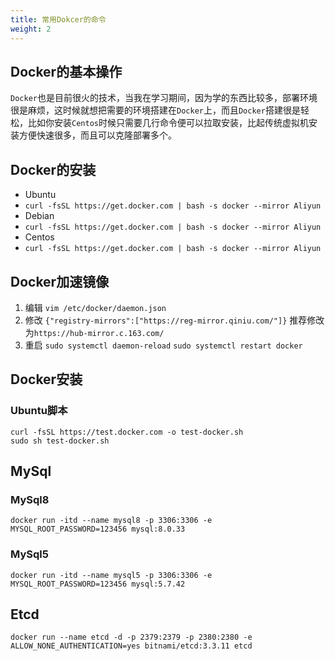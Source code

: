 ```yaml
---
title: 常用Dokcer的命令
weight: 2
---
```

## Docker的基本操作
`Docker`也是目前很火的技术，当我在学习期间，因为学的东西比较多，部署环境很是麻烦，这时候就想把需要的环境搭建在`Docker`上，而且`Docker`搭建很是轻松，比如你安装`Centos`时候只需要几行命令便可以拉取安装，比起传统虚拟机安装方便快速很多，而且可以克隆部署多个。
<!-- more -->
## Docker的安装
- Ubuntu
- `curl -fsSL https://get.docker.com | bash -s docker --mirror Aliyun`
- Debian
- `curl -fsSL https://get.docker.com | bash -s docker --mirror Aliyun`
- Centos
- `curl -fsSL https://get.docker.com | bash -s docker --mirror Aliyun`

## Docker加速镜像
1. 编辑
`vim /etc/docker/daemon.json`
2. 修改
`{"registry-mirrors":["https://reg-mirror.qiniu.com/"]}`
推荐修改为`https://hub-mirror.c.163.com/`
3. 重启
`sudo systemctl daemon-reload`
`sudo systemctl restart docker`


## Docker安装
### Ubuntu脚本
```shell
curl -fsSL https://test.docker.com -o test-docker.sh
sudo sh test-docker.sh
```
## MySql
### MySql8
`docker run -itd --name mysql8 -p 3306:3306 -e MYSQL_ROOT_PASSWORD=123456 mysql:8.0.33`
### MySql5
`docker run -itd --name mysql5 -p 3306:3306 -e MYSQL_ROOT_PASSWORD=123456 mysql:5.7.42`

## Etcd
`docker run --name etcd -d -p 2379:2379 -p 2380:2380 -e ALLOW_NONE_AUTHENTICATION=yes bitnami/etcd:3.3.11 etcd`